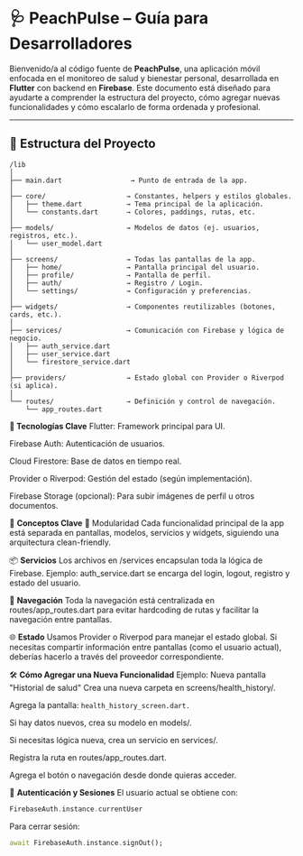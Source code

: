 # 🩺 PeachPulse – Guía para Desarrolladores

Bienvenido/a al código fuente de **PeachPulse**, una aplicación móvil enfocada en el monitoreo de salud y bienestar personal, desarrollada en **Flutter** con backend en **Firebase**. Este documento está diseñado para ayudarte a comprender la estructura del proyecto, cómo agregar nuevas funcionalidades y cómo escalarlo de forma ordenada y profesional.

---

## 📁 Estructura del Proyecto

```plaintext
/lib
│
├── main.dart                 → Punto de entrada de la app.
│
├── core/                    → Constantes, helpers y estilos globales.
│   ├── theme.dart           → Tema principal de la aplicación.
│   └── constants.dart       → Colores, paddings, rutas, etc.
│
├── models/                  → Modelos de datos (ej. usuarios, registros, etc.).
│   └── user_model.dart
│
├── screens/                 → Todas las pantallas de la app.
│   ├── home/                → Pantalla principal del usuario.
│   ├── profile/             → Pantalla de perfil.
│   ├── auth/                → Registro / Login.
│   └── settings/            → Configuración y preferencias.
│
├── widgets/                 → Componentes reutilizables (botones, cards, etc.).
│
├── services/                → Comunicación con Firebase y lógica de negocio.
│   ├── auth_service.dart
│   ├── user_service.dart
│   └── firestore_service.dart
│
├── providers/               → Estado global con Provider o Riverpod (si aplica).
│
└── routes/                  → Definición y control de navegación.
    └── app_routes.dart
```
**🔑 Tecnologías Clave**
Flutter: Framework principal para UI.

Firebase Auth: Autenticación de usuarios.

Cloud Firestore: Base de datos en tiempo real.

Provider o Riverpod: Gestión del estado (según implementación).

Firebase Storage (opcional): Para subir imágenes de perfil u otros documentos.

🧠 **Conceptos Clave**
🧩 Modularidad
Cada funcionalidad principal de la app está separada en pantallas, modelos, servicios y widgets, siguiendo una arquitectura clean-friendly.

📦 **Servicios**
Los archivos en /services encapsulan toda la lógica de Firebase. Ejemplo: auth_service.dart se encarga del login, logout, registro y estado del usuario.

📱 **Navegación**
Toda la navegación está centralizada en routes/app_routes.dart para evitar hardcoding de rutas y facilitar la navegación entre pantallas.

🌐 **Estado**
Usamos Provider o Riverpod para manejar el estado global. Si necesitas compartir información entre pantallas (como el usuario actual), deberías hacerlo a través del proveedor correspondiente.

🛠 **Cómo Agregar una Nueva Funcionalidad**
Ejemplo: Nueva pantalla "Historial de salud"
Crea una nueva carpeta en screens/health_history/.

Agrega la pantalla: ``health_history_screen.dart.``

Si hay datos nuevos, crea su modelo en models/.

Si necesitas lógica nueva, crea un servicio en services/.

Registra la ruta en routes/app_routes.dart.

Agrega el botón o navegación desde donde quieras acceder.

🔐 **Autenticación y Sesiones**
El usuario actual se obtiene con:

```dart
FirebaseAuth.instance.currentUser
```

Para cerrar sesión:

```dart
await FirebaseAuth.instance.signOut();
```


